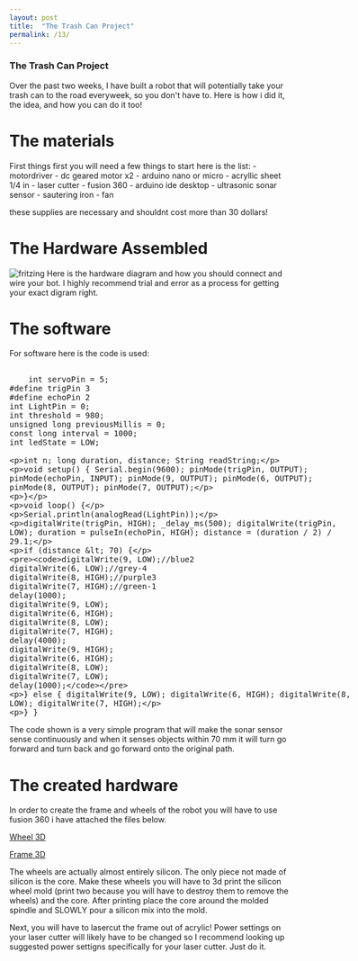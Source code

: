 ```yaml
---
layout: post
title:  "The Trash Can Project"
permalink: /13/
---
```

 
### The Trash Can Project

Over the past two weeks, I have built a robot that will potentially take your trash can to the road everyweek, so you don't have to. Here is how i did it, the idea, and how you can do it too!

<h1> The materials</h1>
<p1> First things first you will need a few things to start here is the list:
	- motordriver
	- dc geared motor x2
	- arduino nano or micro
	- acryllic sheet 1/4 in
	- laser cutter
	- fusion 360
	- arduino ide desktop
	- ultrasonic sonar sensor
	- sautering iron
	- fan

these supplies are necessary and shouldnt cost more than 30 dollars! 
</p1>
<h1>The Hardware Assembled</h1>
<img src="2019-08-07.png" alt="fritzing">
Here is the hardware diagram and how you should connect and wire your bot. I highly recommend trial and error as a process for getting your exact digram right. 

<h1>The software</h1>
For software here is the code is used:
<xmp>
	int servoPin = 5;
#define trigPin 3
#define echoPin 2
int LightPin = 0;
int threshold = 980;
unsigned long previousMillis = 0;
const long interval = 1000;
int ledState = LOW;


int n;
long duration, distance;
String readString;


void setup() {
  Serial.begin(9600);
  pinMode(trigPin, OUTPUT);
  pinMode(echoPin, INPUT);
  pinMode(9, OUTPUT);
  pinMode(6, OUTPUT);
  pinMode(8, OUTPUT);
  pinMode(7, OUTPUT);
 

}

void loop() {

  Serial.println(analogRead(LightPin));

  digitalWrite(trigPin, HIGH);
  _delay_ms(500);
  digitalWrite(trigPin, LOW);
  duration = pulseIn(echoPin, HIGH);
  distance = (duration / 2) / 29.1;
  
  if (distance < 70) {

    digitalWrite(9, LOW);//blue2
    digitalWrite(6, LOW);//grey-4
    digitalWrite(8, HIGH);//purple3
    digitalWrite(7, HIGH);//green-1
    delay(1000); 
    digitalWrite(9, LOW);
    digitalWrite(6, HIGH);
    digitalWrite(8, LOW);
    digitalWrite(7, HIGH);
    delay(4000); 
    digitalWrite(9, HIGH);
    digitalWrite(6, HIGH);
    digitalWrite(8, LOW);
    digitalWrite(7, LOW);
    delay(1000);
    
    
    


  }
  else {
    digitalWrite(9, LOW);
    digitalWrite(6, HIGH);
    digitalWrite(8, LOW);
    digitalWrite(7, HIGH);

  }
}
</xmp>

The code shown is a very simple program that will make the sonar sensor sense continuously and when it senses objects within 70 mm it will turn go forward and turn back and go forward onto the original path. 

<h1> The created hardware </h1>
In order to create the frame and wheels of the robot you will have to use fusion 360 i have attached the files below. 

[Wheel 3D](https://a360.co/2MOxa5W)

[Frame 3D](https://a360.co/2OJWAUI)

The wheels are actually almost entirely silicon. The only piece not made of silicon is the core. Make these wheels you will have to 3d print the silicon wheel mold (print two because you will have to destroy them to remove the wheels) and the core. After printing place the core around the molded spindle and SLOWLY pour a silicon mix into the mold. 

Next, you will have to lasercut the frame out of acrylic! Power settings on your laser cutter will likely have to be changed so I recommend looking up suggested power settigns specifically for your laser cutter.
Just do it. 
